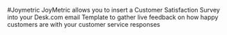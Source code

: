 #Joymetric
JoyMetric allows you to insert a Customer Satisfaction Survey into your Desk.com email Template to gather live feedback on how happy customers are with your customer service responses
